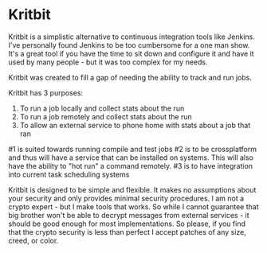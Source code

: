 # Kritbit

Kritbit is a simplistic alternative to continuous integration tools like Jenkins. I've personally found Jenkins to be too cumbersome for a one man show. It's a great tool if you have the time to sit down and configure it and have it used by many people - but it was too complex for my needs.

Kritbit was created to fill a gap of needing the ability to track and run jobs.

Kritbit has 3 purposes:

1. To run a job locally and collect stats about the run
2. To run a job remotely and collect stats about the run
3. To allow an external service to phone home with stats about a job that ran

#1 is suited towards running compile and test jobs
#2 is to be crossplatform and thus will have a service that can be installed on systems. This will also have the ability to "hot run" a command remotely.
#3 is to have integration into current task scheduling systems

Kritbit is designed to be simple and flexible. It makes no assumptions about your security and only provides minimal security procedures. I am not a crypto expert - but I make tools that works. So while I cannot guarantee that big brother won't be able to decrypt messages from external services - it should be good enough for most implementations. So please, if you find that the crypto security is less than perfect I accept patches of any size, creed, or color.